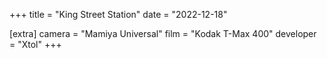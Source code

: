 +++
title =  "King Street Station"
date =  "2022-12-18"

[extra]
camera = "Mamiya Universal"
film =  "Kodak T-Max 400"
developer =  "Xtol"
+++
